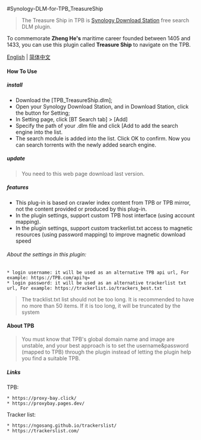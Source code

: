 #Synology-DLM-for-TPB_TreasureShip

> The Treasure Ship in TPB is [Synology Download Station](https://www.synology.com/en-global/dsm/packages/DownloadStation) free search DLM plugin.

To commemorate <b>Zheng He's</b> maritime career founded between 1405 and 1433, you can use this plugin called <b>Treasure Ship</b> to navigate on the TPB.


[English](README.cn.md) | [简体中文](README.cn.md)


#### How To Use

##### install

* Download the [TPB_TreasureShip.dlm];
* Open your Synology Download Station, and in Download Station, click the button for Setting;
* In Setting page, click [BT Search tab] > [Add]
* Specify the path of your .dlm file and click [Add to add the search engine into the list.
* The search module is added into the list. Click OK to confirm. Now you can search torrents with the
  newly added search engine.
  
##### update

> You need to this web page download last version.


##### features

+ This plug-in is based on crawler index content from TPB or TPB mirror, not the content provided or produced by this plug-in.
+ In the plugin settings, support custom TPB host interface (using account mapping).
+ In the plugin settings, support custom trackerlist.txt access to magnetic resources (using password mapping) to improve magnetic download speed

###### About the settings in this plugin:

    * login username: it will be used as an alternative TPB api url, For example: https://TPB.com/api?q=
    * login password: it will be used as an alternative trackerlist txt url, For example: https://trackerlist.io/trackers_best.txt

> The tracklist.txt list should not be too long. It is recommended to have no more than 50 items. If it is too long, it will be truncated by the system


#### About TPB

> You must know that TPB's global domain name and image are unstable, and your best approach is to set the username&password (mapped to TPB) through the plugin instead of letting the plugin help you find a suitable TPB.


##### Links

TPB:

    * https://proxy-bay.click/
    * https://proxybay.pages.dev/
 
 
Tracker list:

    * https://ngosang.github.io/trackerslist/
    * https://trackerslist.com/